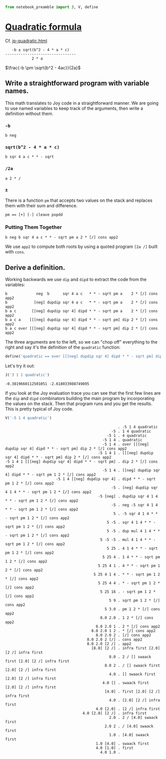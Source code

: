 ```python
from notebook_preamble import J, V, define
```

# [Quadratic formula](https://en.wikipedia.org/wiki/Quadratic_formula)

Cf. [jp-quadratic.html](http://www.kevinalbrecht.com/code/joy-mirror/jp-quadratic.html)

       -b ± sqrt(b^2 - 4 * a * c)
    --------------------------------
                2 * a

$\frac{-b  \pm \sqrt{b^2 - 4ac}}{2a}$

## Write a straightforward program with variable names.
This math translates to Joy code in a straightforward manner.  We are going to use named variables to keep track of the arguments, then write a definition without them.

### `-b`
    b neg

### `sqrt(b^2 - 4 * a * c)`
    b sqr 4 a c * * - sqrt

### `/2a`
    a 2 * /

### `±`
There is a function `pm` that accepts two values on the stack and replaces them with their sum and difference.

    pm == [+] [-] cleave popdd

### Putting Them Together

    b neg b sqr 4 a c * * - sqrt pm a 2 * [/] cons app2

We use `app2` to compute both roots by using a quoted program `[2a /]` built with `cons`.

## Derive a definition.
Working backwards we use `dip` and `dipd` to extract the code from the variables:

    b             neg  b      sqr 4 a c   * * - sqrt pm a    2 * [/] cons app2
    b            [neg] dupdip sqr 4 a c   * * - sqrt pm a    2 * [/] cons app2
    b a c       [[neg] dupdip sqr 4] dipd * * - sqrt pm a    2 * [/] cons app2
    b a c a    [[[neg] dupdip sqr 4] dipd * * - sqrt pm] dip 2 * [/] cons app2
    b a c over [[[neg] dupdip sqr 4] dipd * * - sqrt pm] dip 2 * [/] cons app2

The three arguments are to the left, so we can "chop off" everything to the right and say it's the definition of the `quadratic` function:


```python
define('quadratic == over [[[neg] dupdip sqr 4] dipd * * - sqrt pm] dip 2 * [/] cons app2')
```

Let's try it out:


```python
J('3 1 1 quadratic')
```

    -0.3819660112501051 -2.618033988749895


If you look at the Joy evaluation trace you can see that the first few lines are the `dip` and `dipd` combinators building the main program by incorporating the values on the stack.  Then that program runs and you get the results.  This is pretty typical of Joy code.


```python
V('-5 1 4 quadratic')
```

                                                       . -5 1 4 quadratic
                                                    -5 . 1 4 quadratic
                                                  -5 1 . 4 quadratic
                                                -5 1 4 . quadratic
                                                -5 1 4 . over [[[neg] dupdip sqr 4] dipd * * - sqrt pm] dip 2 * [/] cons app2
                                              -5 1 4 1 . [[[neg] dupdip sqr 4] dipd * * - sqrt pm] dip 2 * [/] cons app2
    -5 1 4 1 [[[neg] dupdip sqr 4] dipd * * - sqrt pm] . dip 2 * [/] cons app2
                                                -5 1 4 . [[neg] dupdip sqr 4] dipd * * - sqrt pm 1 2 * [/] cons app2
                           -5 1 4 [[neg] dupdip sqr 4] . dipd * * - sqrt pm 1 2 * [/] cons app2
                                                    -5 . [neg] dupdip sqr 4 1 4 * * - sqrt pm 1 2 * [/] cons app2
                                              -5 [neg] . dupdip sqr 4 1 4 * * - sqrt pm 1 2 * [/] cons app2
                                                    -5 . neg -5 sqr 4 1 4 * * - sqrt pm 1 2 * [/] cons app2
                                                     5 . -5 sqr 4 1 4 * * - sqrt pm 1 2 * [/] cons app2
                                                  5 -5 . sqr 4 1 4 * * - sqrt pm 1 2 * [/] cons app2
                                                  5 -5 . dup mul 4 1 4 * * - sqrt pm 1 2 * [/] cons app2
                                               5 -5 -5 . mul 4 1 4 * * - sqrt pm 1 2 * [/] cons app2
                                                  5 25 . 4 1 4 * * - sqrt pm 1 2 * [/] cons app2
                                                5 25 4 . 1 4 * * - sqrt pm 1 2 * [/] cons app2
                                              5 25 4 1 . 4 * * - sqrt pm 1 2 * [/] cons app2
                                            5 25 4 1 4 . * * - sqrt pm 1 2 * [/] cons app2
                                              5 25 4 4 . * - sqrt pm 1 2 * [/] cons app2
                                               5 25 16 . - sqrt pm 1 2 * [/] cons app2
                                                   5 9 . sqrt pm 1 2 * [/] cons app2
                                                 5 3.0 . pm 1 2 * [/] cons app2
                                               8.0 2.0 . 1 2 * [/] cons app2
                                             8.0 2.0 1 . 2 * [/] cons app2
                                           8.0 2.0 1 2 . * [/] cons app2
                                             8.0 2.0 2 . [/] cons app2
                                         8.0 2.0 2 [/] . cons app2
                                         8.0 2.0 [2 /] . app2
                                           [8.0] [2 /] . infra first [2.0] [2 /] infra first
                                                   8.0 . 2 / [] swaack first [2.0] [2 /] infra first
                                                 8.0 2 . / [] swaack first [2.0] [2 /] infra first
                                                   4.0 . [] swaack first [2.0] [2 /] infra first
                                                4.0 [] . swaack first [2.0] [2 /] infra first
                                                 [4.0] . first [2.0] [2 /] infra first
                                                   4.0 . [2.0] [2 /] infra first
                                             4.0 [2.0] . [2 /] infra first
                                       4.0 [2.0] [2 /] . infra first
                                                   2.0 . 2 / [4.0] swaack first
                                                 2.0 2 . / [4.0] swaack first
                                                   1.0 . [4.0] swaack first
                                             1.0 [4.0] . swaack first
                                             4.0 [1.0] . first
                                               4.0 1.0 . 



```python

```
